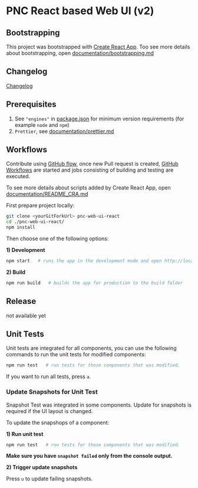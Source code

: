 # PNC React based Web UI (v2)

## Bootstrapping

This project was bootstrapped with [Create React App](https://github.com/facebook/create-react-app). Too see more details about bootstrapping, open [documentation/bootstrapping.md](./documentation/bootstrapping.md)

## Changelog

[Changelog](https://github.com/project-ncl/pnc-web-ui-react/wiki/Changelog)

## Prerequisites

1. See `"engines"` in [package.json](./package.json) for minimum version requirements (for example `node` and `npm`)
2. `Prettier`, see [documentation/prettier.md](./documentation/prettier.md)

## Workflows

Contribute using [GitHub flow](https://guides.github.com/introduction/flow/), once new Pull request is created, [GitHub Workflows](https://github.com/project-ncl/pnc-web-ui-react/tree/main/.github/workflows) are started and jobs consisting of building and testing are executed.

To see more details about scripts added by Create React App, open [documentation/README_CRA.md](./documentation/README_CRA.md)

First prepare project locally:

```bash
git clone <yourGitForkUrl> pnc-web-ui-react
cd ./pnc-web-ui-react/
npm install
```

Then choose one of the following options:

**1) Development**

```bash
npm start   # runs the app in the development mode and open http://localhost:3000
```

**2) Build**

```bash
npm run build   # builds the app for production to the build folder
```

## Release

not available yet

## Unit Tests

Unit tests are integrated for all components, you can use the following commands to run the unit tests for modified components:

```bash
npm run test   # run tests for those components that was modified.
```

If you want to run all tests, press `a`.

### Update Snapshots for Unit Test

Snapshot Test was integrated in some components. Update for snapshots is required if the UI layout is changed.

To update the snapshops of a component:

**1) Run unit test**

```bash
npm run test   # run tests for those components that was modified.
```

**Make sure you have `snapshot failed` only from the console output.**

**2) Trigger update snapshots**

Press `u` to update failing snapshots.
